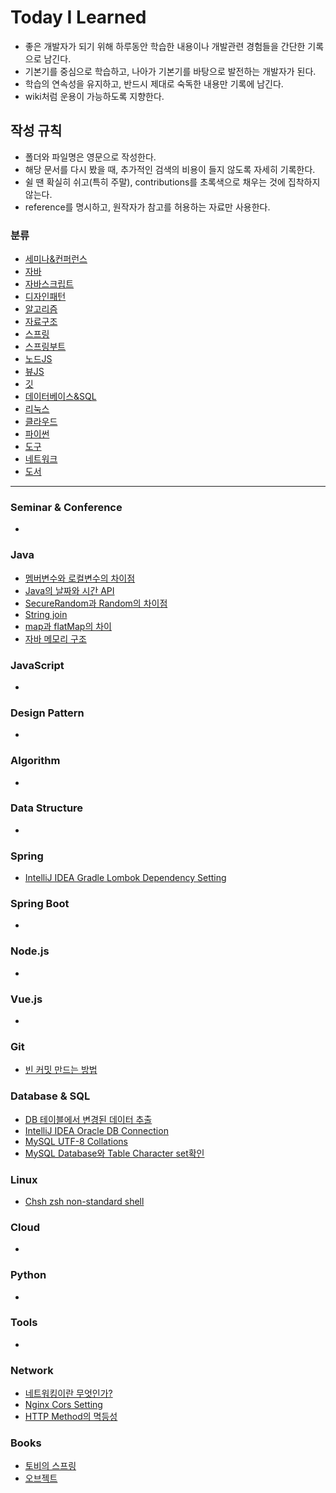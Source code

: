 # Today I Learned

* 좋은 개발자가 되기 위해 하루동안 학습한 내용이나 개발관련 경험들을 간단한 기록으로 남긴다. 
* 기본기를 중심으로 학습하고, 나아가 기본기를 바탕으로 발전하는 개발자가 된다.
* 학습의 연속성을 유지하고, 반드시 제대로 숙독한 내용만 기록에 남긴다.
* wiki처럼 운용이 가능하도록 지향한다.

## 작성 규칙

* 폴더와 파일명은 영문으로 작성한다.
* 해당 문서를 다시 봤을 때, 추가적인 검색의 비용이 들지 않도록 자세히 기록한다.
* 쉴 땐 확실히 쉬고(특히 주말), contributions를 초록색으로 채우는 것에 집착하지 않는다.
* reference를 명시하고, 원작자가 참고를 허용하는 자료만 사용한다.

### 분류
 * [세미나&컨퍼런스](#Seminar--Conference)
 * [자바](#Java)
 * [자바스크립트](#JavaScript)
 * [디자인패턴](#Design-Pattern)
 * [알고리즘](#Algorithm)
 * [자료구조](#Data-Structure)
 * [스프링](#Spring)
 * [스프링부트](#Spring-Boot)
 * [노드JS](#Nodejs)
 * [뷰JS](#Vuejs)
 * [깃](#Git)
 * [데이터베이스&SQL](#Database--SQL)
 * [리눅스](#Linux)
 * [클라우드](#Cloud)
 * [파이썬](#Python)
 * [도구](#Tools)
 * [네트워크](#Network)
 * [도서](#Books)
---

### Seminar & Conference

* 

### Java

- [멤버변수와 로컬변수의 차이점](Java/The-Difference-Between-Member-Variable-And-Local-Variable.md)
- [Java의 날짜와 시간 API](Java/Date-Time-API.md)
- [SecureRandom과 Random의 차이점](Java/Difference-with-SecureRandom-and-Random.md)
- [String join](Java/String-join.md)
- [map과 flatMap의 차이](Java/Difference-with-map-and-flatMap.md)
- [자바 메모리 구조](Java/Memory-Architecture.md)

### JavaScript

* 

### Design Pattern

* 

### Algorithm

- 

### Data Structure

- 

### Spring

- [IntelliJ IDEA Gradle Lombok Dependency Setting](Spring/gradle-lombok-dependency.md)

### Spring Boot

* 

### Node.js

* 

### Vue.js

* 

### Git

* [빈 커밋 만드는 방법](Git/make-empty-git-commit.md)

### Database & SQL

- [DB 테이블에서 변경된 데이터 추출](DataBase&SQL/Extracting-different-data-from-DB-table.md)
- [IntelliJ IDEA Oracle DB Connection](DataBase&SQL/IntelliJ-Oracle-DB-Connection.md)
- [MySQL UTF-8 Collations](DataBase&SQL/Mysql-UTF-8-Collations.md)
- [MySQL Database와 Table Character set확인](DataBase&SQL/MySQL-database-table-character-set-check.md)

### Linux

* [Chsh zsh non-standard shell](Linux/chsh_zsh_non-standard_shell.md)

### Cloud

* 

### Python

* 

### Tools

* 

### Network

- [네트워킹이란 무엇인가?](Network/what-is-networking.md)
- [Nginx Cors Setting](Network/nginx-cors-setting.md)
- [HTTP Method의 멱등성](Network/http-method-idempotent.md)

### Books

- [토비의 스프링](Books/토비의-스프링.md)
- [오브젝트](Books/오브젝트.md)
